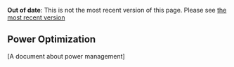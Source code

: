 <span class="warnings">**Out of date**: This is not the most recent version of this page. Please see [the most recent version](y)</span>
## Power Optimization

[A document about power management]
